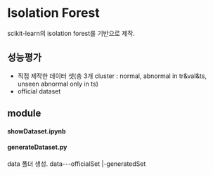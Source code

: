 # Isolation Forest

scikit-learn의 isolation forest를 기반으로 제작.

## 성능평가

- 직접 제작한 데이터 셋(총 3개 cluster : normal, abnormal in tr&val&ts, unseen abnormal only in ts)
- official dataset

## module

#### showDataset.ipynb

#### generateDataset.py
data 폴더 생성.
data---officialSet
     |-generatedSet